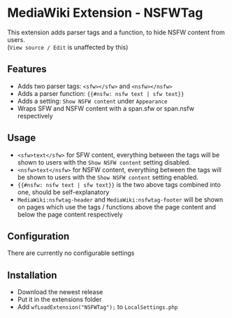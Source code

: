 # MediaWiki Extension - NSFWTag
This extension adds parser tags and a function, to hide NSFW content from users.<br>
(`View source / Edit` is unaffected by this)
## Features
- Adds two parser tags: `<sfw></sfw>` and `<nsfw></nsfw>`
- Adds a parser function: `{{#nsfw: nsfw text | sfw text}}`
- Adds a setting: `Show NSFW content` under `Appearance`
- Wraps SFW and NSFW content with a span.sfw or span.nsfw respectively
## Usage
- `<sfw>text</sfw>` for SFW content, everything between the tags will be shown to users with the `Show NSFW content` setting disabled.
- `<nsfw>text</nsfw>` for NSFW content, everything between the tags will be shown to users with the `Show NSFW content` setting enabled.
- `{{#nsfw: nsfw text | sfw text}}` is the two above tags combined into one, should be self-explanatory
- `MediaWiki:nsfwtag-header` and `MediaWiki:nsfwtag-footer` will be shown on pages which use the tags / functions above the page content and below the page content respectively
## Configuration
There are currently no configurable settings
## Installation
- Download the newest release
- Put it in the extensions folder
- Add `wfLoadExtension("NSFWTag");` to `LocalSettings.php`
